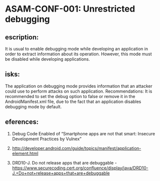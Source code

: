 
# ASAM-CONF-001: Unrestricted debugging

## escription:
It is usual to enable debugging mode while developing an application in order to extract information about its operation. However, this mode must be disabled while developing applications.


## isks:
The application on debugging mode provides information that an attacker could use to perform attacks on such application.
Recommendations:
It is recommended to set the debug option to false or remove it in the AndroidManifest.xml file, due to the fact that an application disables debugging mode by default.

## eferences:
1. Debug Code Enabled of “Smartphone apps are not that smart: Insecure Development Practices by Vulnex”

2. http://developer.android.com/guide/topics/manifest/application-element.html

3. DRD10-J. Do not release apps that are debuggable - https://www.securecoding.cert.org/confluence/display/java/DRD10-J.+Do+not+release+apps+that+are+debuggable
